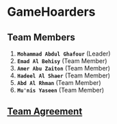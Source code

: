 # GameHoarders
## Team Members
1. **`Mohammad Abdul Ghafour`** (Leader)
2. **`Emad Al Behisy`** (Team Member)
3. **`Amer Abu Zaiton`** (Team Member)
4. **`Hadeel Al Shaer`** (Team Member)
5. **`Abd Al Rhman`** (Team Member)
6. **`Mu'nis Yaseen`** (Team Member)

## [Team Agreement](TeamAgreement.md)


